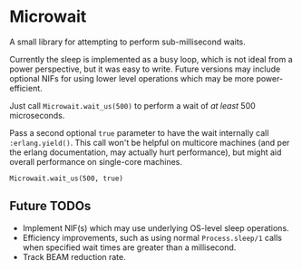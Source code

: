 # Microwait

A small library for attempting to perform sub-millisecond waits.

Currently the sleep is implemented as a busy loop, which is not ideal from a
power perspective, but it was easy to write. Future versions may include
optional NIFs for using lower level operations which may be more
power-efficient.

Just call `Microwait.wait_us(500)` to perform a wait of *at least* 500
microseconds.

Pass a second optional `true` parameter to have the wait internally call
`:erlang.yield()`. This call won't be helpful on multicore machines (and per
the erlang documentation, may actually hurt performance), but might aid overall
performance on single-core machines.

`Microwait.wait_us(500, true)`

## Future TODOs
* Implement NIF(s) which may use underlying OS-level sleep operations.
* Efficiency improvements, such as using normal `Process.sleep/1` calls when
specified wait times are greater than a millisecond.
* Track BEAM reduction rate.